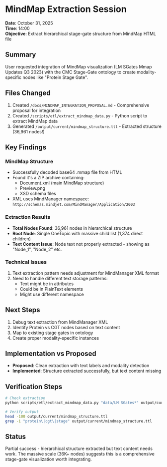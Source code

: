 # MindMap Extraction Session
**Date**: October 31, 2025  
**Time**: 14:00  
**Objective**: Extract hierarchical stage-gate structure from MindMap HTML file

## Summary
User requested integration of MindMap visualization (LM SGates Mmap Updates Q3 2023) with the CMC Stage-Gate ontology to create modality-specific nodes like "Protein Stage Gate".

## Files Changed
1. Created `/docs/MINDMAP_INTEGRATION_PROPOSAL.md` - Comprehensive proposal for integration
2. Created `/scripts/etl/extract_mindmap_data.py` - Python script to extract MindMap data
3. Generated `/output/current/mindmap_structure.ttl` - Extracted structure (36,961 nodes!)

## Key Findings

### MindMap Structure
- Successfully decoded base64 .mmap file from HTML
- Found it's a ZIP archive containing:
  - Document.xml (main MindMap structure)
  - Preview.png
  - XSD schema files
- XML uses MindManager namespace: `http://schemas.mindjet.com/MindManager/Application/2003`

### Extraction Results
- **Total Nodes Found**: 36,961 nodes in hierarchical structure
- **Root Node**: Single OneTopic with massive child list (1,374 direct children)
- **Text Content Issue**: Node text not properly extracted - showing as "Node_1", "Node_2" etc.

### Technical Issues
1. Text extraction pattern needs adjustment for MindManager XML format
2. Need to handle different text storage patterns:
   - Text might be in attributes
   - Could be in PlainText elements
   - Might use different namespace

## Next Steps
1. Debug text extraction from MindManager XML
2. Identify Protein vs CGT nodes based on text content
3. Map to existing stage gates in ontology
4. Create proper modality-specific instances

## Implementation vs Proposed
- **Proposed**: Clean extraction with text labels and modality detection
- **Implemented**: Structure extracted successfully, but text content missing

## Verification Steps
```bash
# Check extraction
python scripts/etl/extract_mindmap_data.py "data/LM SGates*" output/current/mindmap_structure.ttl

# Verify output
head -100 output/current/mindmap_structure.ttl
grep -i "protein\|cgt\|stage" output/current/mindmap_structure.ttl
```

## Status
Partial success - hierarchical structure extracted but text content needs work. The massive scale (36K+ nodes) suggests this is a comprehensive stage-gate visualization worth integrating.
